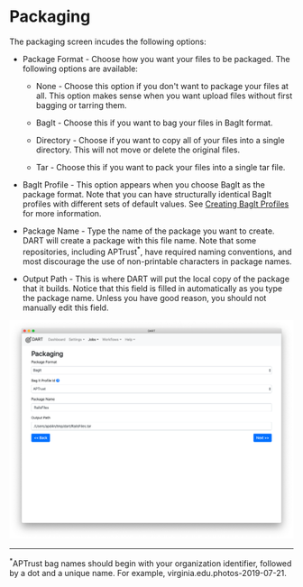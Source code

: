 # Packaging

The packaging screen incudes the following options:

* Package Format - Choose how you want your files to be packaged. The following options are available:

    * None - Choose this option if you don't want to package your files at all.
      This option makes sense when you want upload files without first bagging
      or tarring them.

    * BagIt - Choose this if you want to bag your files in BagIt format.

    * Directory - Choose if you want to copy all of your files into a single
      directory. This will not move or delete the original files.

    * Tar - Choose this if you want to pack your files into a single tar file.

* BagIt Profile - This option appears when you choose BagIt as the package format. Note that you can have structurally identical BagIt profiles with different sets of default values. See [Creating BagIt Profiles](../bagit/creating.md) for more information.

* Package Name - Type the name of the package you want to create. DART will create a package with this file name. Note that some repositories, including APTrust<sup>*</sup>, have required naming conventions, and most discourage the use of non-printable characters in package names.

* Output Path - This is where DART will put the local copy of the package that it builds. Notice that this field is filled in automatically as you type the package name. Unless you have good reason, you should not manually edit this field.

![Job packaging](../../img/jobs/packaging.png)

<hr/>

<sup>*</sup>APTrust bag names should begin with your organization identifier, followed by a dot and a unique name. For example, virginia.edu.photos-2019-07-21.

